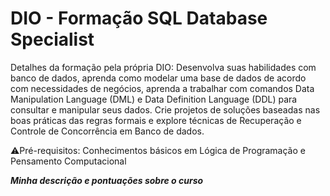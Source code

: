 # DIO - Formação SQL Database Specialist

Detalhes da formação pela própria DIO: Desenvolva suas habilidades com banco de dados, aprenda como modelar uma base de dados de acordo com necessidades de negócios, aprenda a trabalhar com comandos Data Manipulation Language (DML) e Data Definition Language (DDL) para consultar e manipular seus dados. Crie projetos de soluções baseadas nas boas práticas das regras formais e explore técnicas de Recuperação e Controle de Concorrência em Banco de dados.

⚠️Pré-requisitos: Conhecimentos básicos em Lógica de Programação e Pensamento Computacional

_**Minha descrição e pontuações sobre o curso**_

